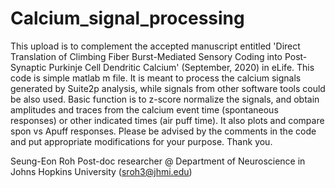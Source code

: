 # Calcium_signal_processing

This upload is to complement the accepted manuscript entitled 'Direct Translation of Climbing Fiber Burst-Mediated Sensory Coding into Post-Synaptic Purkinje Cell Dendritic Calcium' (September, 2020) in eLife.
This code is simple matlab m file. It is meant to process the calcium signals generated by Suite2p analysis, while signals from other software tools could be also used.
Basic function is to z-score normalize the signals, and obtain amplitudes and traces from the calcium event time (spontaneous responses) or other indicated times (air puff time). It also plots and compare spon vs Apuff responses.
Please be advised by the comments in the code and put appropriate modifications for your purpose. Thank you.

Seung-Eon Roh
Post-doc researcher @ Department of Neuroscience in Johns Hopkins University (sroh3@jhmi.edu)
